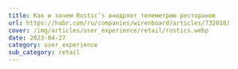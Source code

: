 ```yaml
---
title: Как и зачем Rostic’s внедряет телеметрию ресторанов
url: https://habr.com/ru/companies/wirenboard/articles/732018/
cover: /img/articles/user_experience/retail/rostics.webp
date: 2023-04-27
category: user_experience
sub_category: retail
---
```

